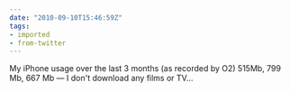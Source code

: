 ```yaml
---
date: "2010-09-10T15:46:59Z"
tags:
- imported
- from-twitter
---
```

My iPhone usage  over the last 3 months \(as recorded by O2) 515Mb, 799 Mb, 667 Mb — I don't download any films or TV…
